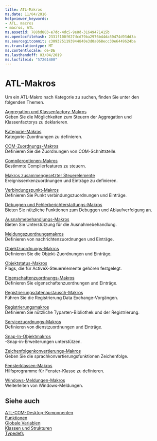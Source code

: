 ```yaml
---
title: ATL-Makros
ms.date: 11/04/2016
helpviewer_keywords:
- ATL, macros
- macros, ATL
ms.assetid: 788bd803-e7dc-4dc5-9e8d-31649471415b
ms.openlocfilehash: 2331f100f627dcd79ba2976b44da30474d93dd3a
ms.sourcegitcommit: c3093251193944840e3d0a068ecc30e6449624ba
ms.translationtype: MT
ms.contentlocale: de-DE
ms.lasthandoff: 03/04/2019
ms.locfileid: "57261400"
---
```

# <a name="atl-macros"></a>ATL-Makros

Um ein ATL-Makro nach Kategorie zu suchen, finden Sie unter den folgenden Themen.

[Aggregation und Klassenfactory-Makros](../../atl/reference/aggregation-and-class-factory-macros.md)<br/>
Geben Sie die Möglichkeiten zum Steuern der Aggregation und Klassenfactorys zu deklarieren.

[Kategorie-Makros](../../atl/reference/category-macros.md)<br/>
Kategorie-Zuordnungen zu definieren.

[COM-Zuordnungs-Makros](../../atl/reference/com-map-macros.md)<br/>
Definieren Sie die Zuordnungen von COM-Schnittstelle.

[Compileroptionen-Makros](../../atl/reference/compiler-options-macros.md)<br/>
Bestimmte Compilerfeatures zu steuern.

[Makros zusammengesetzter Steuerelemente](../../atl/reference/composite-control-macros.md)<br/>
Ereignissenkenzuordnungen und Einträge zu definieren.

[Verbindungspunkt-Makros](../../atl/reference/connection-point-macros.md)<br/>
Definieren Sie Punkt verbindungszuordnungen und Einträge.

[Debuggen und Fehlerberichterstattungs-Makros](../../atl/reference/debugging-and-error-reporting-macros.md)<br/>
Bieten Sie nützliche Funktionen zum Debuggen und Ablaufverfolgung an.

[Ausnahmebehandlungs-Makros](../../atl/reference/exception-handling-macros.md)<br/>
Bieten Sie Unterstützung für die Ausnahmebehandlung.

[Meldungszuordnungsmakros](../../atl/reference/message-map-macros-atl.md)<br/>
Definieren von nachrichtenzuordnungen und Einträge.

[Objektzuordnungs-Makros](../../atl/reference/object-map-macros.md)<br/>
Definieren Sie die Objekt-Zuordnungen und Einträge.

[Objektstatus-Makros](../../atl/reference/object-status-macros.md)<br/>
Flags, die für ActiveX-Steuerelemente gehören festgelegt.

[Eigenschaftenzuordnungs-Makros](../../atl/reference/property-map-macros.md)<br/>
Definieren Sie eigenschaftenzuordnungen und Einträge.

[Registrierungsdatenaustausch-Makros](../../atl/reference/registry-data-exchange-macros.md)<br/>
Führen Sie die Registrierung Data Exchange-Vorgängen.

[Registrierungsmakros](../../atl/reference/registry-macros.md)<br/>
Definieren Sie nützliche Typarten-Bibliothek und der Registrierung.

[Servicezuordnungs-Makros](../../atl/reference/service-map-macros.md)<br/>
Definieren von dienstzuordnungen und Einträge.

[Snap-In-Objektmakros](../../atl/reference/snap-in-object-macros.md)<br/>
-Snap-in-Erweiterungen unterstützen.

[Zeichenfolgenkonvertierungs-Makros](string-conversion-macros.md)<br/>
Geben Sie die sprachkonvertierungsfunktionen Zeichenfolge.

[Fensterklassen-Makros](../../atl/reference/window-class-macros.md)<br/>
Hilfsprogramme für Fenster-Klasse zu definieren.

[Windows-Meldungen-Makros](../../atl/reference/windows-messages-macros.md)<br/>
Weiterleiten von Windows-Meldungen.

## <a name="see-also"></a>Siehe auch

[ATL-COM-Desktop-Komponenten](../../atl/atl-com-desktop-components.md)<br/>
[Funktionen](../../atl/reference/atl-functions.md)<br/>
[Globale Variablen](../../atl/reference/atl-global-variables.md)<br/>
[Klassen und Strukturen](../../atl/reference/atl-classes.md)<br/>
[Typedefs](../../atl/reference/atl-typedefs.md)
